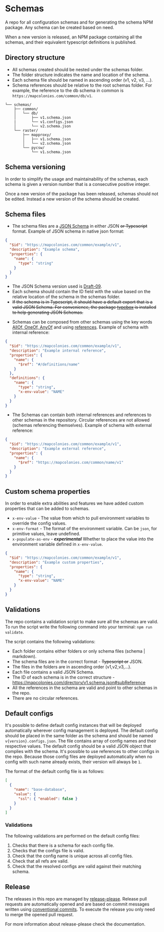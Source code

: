 # Schemas

A repo for all configuration schemas and for generating the schema NPM package. Any schema can be created based on need.

When a new version is released, an NPM package containing all the schemas, and their equivalent typescript definitions is published.

## Directory structure

- All schemas created should be nested under the schemas folder.
- The folder structure indicates the name and location of the schema.
- Each schema file should be named in ascending order (v1, v2, v3, ...).
- Schema references should be relative to the root schemas folder. For example, the reference to the db schema in common is `https://mapcolonies.com/common/db/v1`.

```
└── schemas/
    ├── common/
    │   └── db/
    │       ├── v1.schema.json
    |       └── v1.configs.json
    │       └── v2.schema.json
    └── raster/
        ├── mapproxy/
        │   ├── v1.schema.json
        │   └── v2.schema.json
        └── pycsw/
            └── v1.schema.json
```

## Schema versioning

In order to simplify the usage and maintainability of the schemas, each schema is given a version number that is a consecutive positive integer.

Once a new version of the package has been released, schemas should not be edited. Instead a new version of the schema should be created.

## Schema files

- The schema files are a [JSON Schema](https://json-schema.org/) in either JSON ~~or Typescript~~ format.
  Example of JSON schema in native json format:

```json
{
  "$id": "https://mapcolonies.com/common/example/v1",
  "description": "Example schema",
  "properties": {
    "name": {
      "type": "string"
    }
  }
}
```

- The JSON Schema version used is [Draft-09](https://json-schema.org/draft/2019-09).
- Each schema should contain the ID field with the value based on the relative location of the schema in the schemas folder.
- ~~If the schema is in Typescript, it should have a default export that is a valid JSON Schema. For convenience, the package [typebox](https://github.com/sinclairzx81/typebox) is installed to help generating JSON Schemas.~~

<!-- The same example as above, but using typebox:

```typescript
import { Type } from '@sinclair/typebox';

const schema = Type.Object(
  {
    type: Type.String(),
  },
  { $id: 'https://mapcolonies.com/common/example/v1', description: 'Example schema' }
);

export default Type.Strict(schema);
``` -->

- Schemas can be composed from other schemas using the key words [AllOf, OneOf, AnyOf](https://json-schema.org/understanding-json-schema/reference/combining) and using [references](https://json-schema.org/understanding-json-schema/structuring).
  Example of schema with internal reference:

```json
{
  "$id": "https://mapcolonies.com/common/example/v1",
  "description": "Example internal reference",
  "properties": {
    "name": {
      "$ref": "#/definitions/name"
    }
  },
  "definitions": {
    "name": {
      "type": "string",
      "x-env-value": "NAME"
    }
  }
}
```

- The Schemas can contain both internal references and references to other schemas in the repository. Circular references are not allowed (schemas referencing themselves).
  Example of schema with external reference:

```json
{
  "$id": "https://mapcolonies.com/common/example/v1",
  "description": "Example external reference",
  "properties": {
    "name": {
      "$ref": "https://mapcolonies.com/common/name/v1"
    }
  }
}
```

## Custom schema properties

In order to enable extra abilities and features we have added custom properties that can be added to schemas.

- `x-env-value` - The value from which to pull environment variables to override the config values.
- `x-env-format` - The format of the environment variable. Can be `json`, for primitive values, leave undefined.
- `x-populate-as-env` - **_experimental_** Whether to place the value into the environment variable defined in `x-env-value`.

```json
{
  "$id": "https://mapcolonies.com/common/example/v1",
  "description": "Example custom properties",
  "properties": {
    "name": {
      "type": "string",
      "x-env-value": "NAME"
    }
  }
}
```

## Validations

The repo contains a validation script to make sure all the schemas are valid.
To run the script write the following command into your terminal: `npm run validate`.

The script contains the following validations:

- Each folder contains either folders or only schema files (schema | markdown).
- The schema files are in the correct format - ~~Typescript or~~ JSON.
- The files in the folders are in ascending order (v1,v2,v3,...).
- Each file contains a valid JSON Schema.
- The ID of each schema is in the correct structure - https://mapcolonies.com/directory/v1.schema.json#subReference
- All the references in the schema are valid and point to other schemas in the repo.
- There are no circular references.

## Default configs

It's possible to define default config instances that will be deployed automatically wherever config management is deployed. The default config should be placed in the same folder as the schema and should be named `v{version}.configs.json`. The file contains array of config names and their respective values. The default config should be a valid JSON object that complies with the schema. It's possible to use references to other configs in the repo. Because those config files are deployed automatically when no config with such name already exists, their version will always be `1`.

The format of the default config file is as follows:

```json
[
  {
    "name": "base-database",
    "value": {
      "ssl": { "enabled": false }
    }
  }
]
```

### Validations

The following validations are performed on the default config files:

1. Checks that there is a schema for each config file.
2. Checks that the configs file is valid.
3. Check that the config name is unique across all config files.
4. Check that all refs are valid.
5. Check that the resolved configs are valid against their matching schema.

## Release

The releases in this repo are managed by [release-please](https://github.com/googleapis/release-please). Release pull requests are automatically opened and are based on commit messages written using [conventional commits](https://www.conventionalcommits.org/en/v1.0.0/). To execute the release you only need to merge the opened pull request.

For more information about release-please check the documentation.

